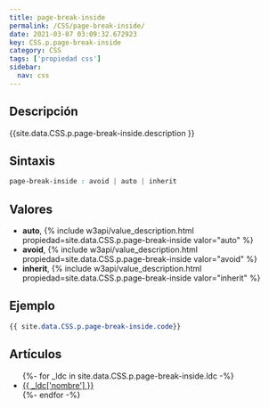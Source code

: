 ```yaml
---
title: page-break-inside
permalink: /CSS/page-break-inside/
date: 2021-03-07 03:09:32.672923
key: CSS.p.page-break-inside
category: CSS
tags: ['propiedad css']
sidebar: 
  nav: css
---
```


## Descripción
{{site.data.CSS.p.page-break-inside.description }}

## Sintaxis
~~~css
page-break-inside : avoid | auto | inherit
~~~

## Valores
* **auto**,  {% include w3api/value_description.html propiedad=site.data.CSS.p.page-break-inside valor="auto" %}
* **avoid**,  {% include w3api/value_description.html propiedad=site.data.CSS.p.page-break-inside valor="avoid" %}
* **inherit**,  {% include w3api/value_description.html propiedad=site.data.CSS.p.page-break-inside valor="inherit" %}

## Ejemplo
~~~css
{{ site.data.CSS.p.page-break-inside.code}}
~~~

## Artículos
<ul>
{%- for _ldc in site.data.CSS.p.page-break-inside.ldc -%}
   <li>
       <a href="{{_ldc['url'] }}">{{ _ldc['nombre'] }}</a>
   </li>
{%- endfor -%}
</ul>
